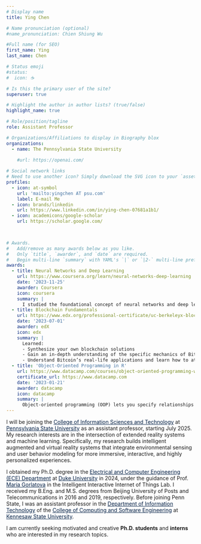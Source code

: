```yaml
---
# Display name
title: Ying Chen

# Name pronunciation (optional)
#name_pronunciation: Chien Shiung Wu

#Full name (for SEO)
first_name: Ying
last_name: Chen

# Status emoji
#status:
#  icon: ☕️

# Is this the primary user of the site?
superuser: true

# Highlight the author in author lists? (true/false)
highlight_name: true

# Role/position/tagline
role: Assistant Professor

# Organizations/Affiliations to display in Biography blox
organizations:
  - name: The Pennsylvania State University 
    
    #url: https://openai.com/

# Social network links
# Need to use another icon? Simply download the SVG icon to your `assets/media/icons/` folder.
profiles:
  - icon: at-symbol
    url: 'mailto:yingchen AT psu.com'
    label: E-mail Me
  - icon: brands/linkedin
    url: https://www.linkedin.com/in/ying-chen-07681a1b1/
  - icon: academicons/google-scholar
    url: https://scholar.google.com/


  
# Awards.
#   Add/remove as many awards below as you like.
#   Only `title`, `awarder`, and `date` are required.
#   Begin multi-line `summary` with YAML's `|` or `|2-` multi-line prefix and indent 2 spaces below.
awards:
  - title: Neural Networks and Deep Learning
    url: https://www.coursera.org/learn/neural-networks-deep-learning
    date: '2023-11-25'
    awarder: Coursera
    icon: coursera
    summary: |
      I studied the foundational concept of neural networks and deep learning. By the end, I was familiar with the significant technological trends driving the rise of deep learning; build, train, and apply fully connected deep neural networks; implement efficient (vectorized) neural networks; identify key parameters in a neural network’s architecture; and apply deep learning to your own applications.
  - title: Blockchain Fundamentals
    url: https://www.edx.org/professional-certificate/uc-berkeleyx-blockchain-fundamentals
    date: '2023-07-01'
    awarder: edX
    icon: edx
    summary: |
      Learned:
      - Synthesize your own blockchain solutions
      - Gain an in-depth understanding of the specific mechanics of Bitcoin
      - Understand Bitcoin’s real-life applications and learn how to attack and destroy Bitcoin, Ethereum, smart contracts and Dapps, and alternatives to Bitcoin’s Proof-of-Work consensus algorithm
  - title: 'Object-Oriented Programming in R'
    url: https://www.datacamp.com/courses/object-oriented-programming-with-s3-and-r6-in-r
    certificate_url: https://www.datacamp.com
    date: '2023-01-21'
    awarder: datacamp
    icon: datacamp
    summary: |
      Object-oriented programming (OOP) lets you specify relationships between functions and the objects that they can act on, helping you manage complexity in your code. This is an intermediate level course, providing an introduction to OOP, using the S3 and R6 systems. S3 is a great day-to-day R programming tool that simplifies some of the functions that you write. R6 is especially useful for industry-specific analyses, working with web APIs, and building GUIs.
---
```

<style>
  a { color: #001E44 !important; }
</style>

I will be joining the [College of Information Sciences and Technology](https://ist.psu.edu) at [Pennsylvania State University](https://www.psu.edu) as an assistant professor, starting July 2025. My research interests are in the intersection of extended reality systems and machine learning. Specifically, my research builds intelligent augmented and virtual reality systems that integrate environmental sensing and user behavior modeling for more immersive, interactive, and highly personalized experiences.

I obtained my Ph.D. degree in the [Electrical and Computer Engineering (ECE) Department](https://ece.duke.edu/) at [Duke University](https://duke.edu/) in 2024, under the guidance of Prof. [Maria Gorlatova](https://maria.gorlatova.com/bio/) in the Intelligent Interactive Internet of Things Lab. I received my B.Eng. and M.S. degrees from Beijing University of Posts and Telecommunications in 2016 and 2019, respectively. Before joining Penn State, I was an assistant professor in the [Department of Information Technology](https://ccse.kennesaw.edu/it/) of the [College of Computing and Software Engineering](https://ccse.kennesaw.edu/) at [Kennesaw State University](https://www.kennesaw.edu).

I am currently seeking motivated and creative **Ph.D. students** and **interns** who are interested in my research topics.


